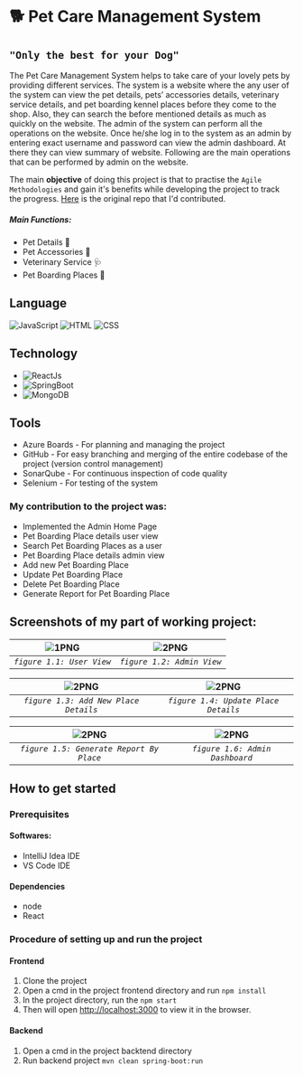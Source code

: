 # 🐕 Pet Care Management System

## `"Only the best for your Dog"`
The Pet Care Management System helps to take care of your lovely pets by providing different services. The system is a website where the any user of the system can view the pet details, pets’ accessories details, veterinary service details, and pet boarding kennel places before they come to the shop. Also, they can search the before mentioned details as much as quickly on the website.
The admin of the system can perform all the operations on the website. Once he/she log in to the system as an admin by entering exact username and password can view the admin dashboard. At there they can view summary of website. Following are the main operations that can be performed by admin on the website. 

The main **objective** of doing this project is that to practise the `Agile Methodologies` and gain it's benefits while developing the project to track the progress. [Here](https://github.com/maheshi98/SPM_Project_15) is the original repo that I'd contributed.

##### Main Functions:
* Pet Details 🐶
* Pet Accessories 🦴
* Veterinary Service 🩺
* Pet Boarding Places 🏡

## Language 
![JavaScript](https://img.shields.io/badge/Language-JavaScript-orange)
![HTML](https://img.shields.io/badge/Language-HTML-green)
![CSS](https://img.shields.io/badge/Language-CSS-blue)
<!-- ![Design](https://img.shields.io/badge/Design-MaterialUI-blue) -->

## Technology 
* ![ReactJs](https://img.shields.io/badge/FrontEnd-ReactJs-blue)
* ![SpringBoot](https://img.shields.io/badge/BackEnd-Spring_Boot-green)
* ![MongoDB](https://img.shields.io/badge/Database-MongoDB-green)

## Tools 
- Azure Boards - For planning and managing the project
- GitHub - For easy branching and merging of the entire codebase of the project (version control management)
- SonarQube - For continuous inspection of code quality
- Selenium - For testing of the system

### My contribution to the project was:
- Implemented the Admin Home Page
- Pet Boarding Place details user view 
- Search Pet Boarding Places as a user
- Pet Boarding Place details admin view
- Add new Pet Boarding Place
- Update Pet Boarding Place
- Delete Pet Boarding Place
- Generate Report for Pet Boarding Place

## Screenshots of my part of working project:

| <img alt="1PNG" src="https://user-images.githubusercontent.com/57215584/144055189-0f173953-5c10-43f9-a7b2-f630bd3d893a.png"> | <img  alt="2PNG" a src="https://user-images.githubusercontent.com/57215584/144055783-975a2a1d-0c07-4974-931e-4ee4dd17f81b.png"> 
|:--:|:--:|
| *`figure 1.1: User View`* | *`figure 1.2: Admin View`* | 

| <img  alt="2PNG" a src="https://user-images.githubusercontent.com/57215584/144056895-f235030b-76c3-40ca-8a46-8b1aea91b8d6.png">  | <img  alt="2PNG" a src="https://user-images.githubusercontent.com/57215584/144056290-937300fe-8bf4-45a9-bb17-5398fdfb03a2.png"> 
|:--:|:--:|
| *`figure 1.3: Add New Place Details`* | *`figure 1.4: Update Place Details`* | 

| <img  alt="2PNG" a src="https://user-images.githubusercontent.com/57215584/144064015-e0745f67-ee82-44d6-abbb-4146a6c87971.png">  | <img  alt="2PNG" a src="https://user-images.githubusercontent.com/57215584/144055443-31f63669-5368-49bf-adfc-01468e1c5745.png"> 
|:--:|:--:|
| *`figure 1.5: Generate Report By Place`* | *`figure 1.6: Admin Dashboard`* | 

## How to get started
### Prerequisites
#### Softwares:
- IntelliJ Idea IDE
- VS Code IDE

#### Dependencies 
- node
- React

### Procedure of setting up and run the project
#### Frontend
1. Clone the project
2. Open a cmd in the project frontend directory and run `npm install`
3. In the project directory, run the `npm start`
4. Then will open [http://localhost:3000](http://localhost:3000) to view it in the browser.

#### Backend
1. Open a cmd in the project backtend directory
2. Run backend project `mvn clean spring-boot:run`
